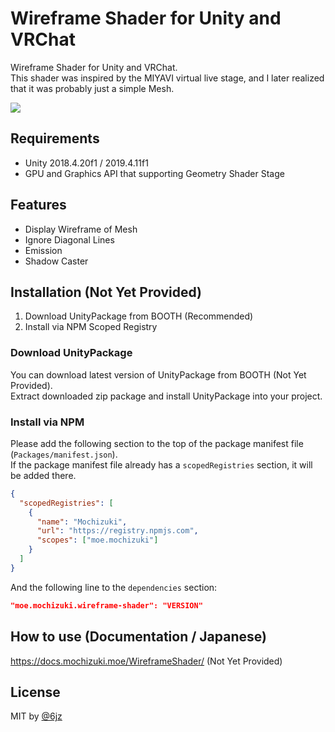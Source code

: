 # Wireframe Shader for Unity and VRChat

Wireframe Shader for Unity and VRChat.  
This shader was inspired by the MIYAVI virtual live stage, and I later realized that it was probably just a simple Mesh.

<img src="https://user-images.githubusercontent.com/10832834/103256675-78496300-49d1-11eb-8d69-e4a7bd43b53a.PNG">

## Requirements

- Unity 2018.4.20f1 / 2019.4.11f1
- GPU and Graphics API that supporting Geometry Shader Stage

## Features

- Display Wireframe of Mesh
- Ignore Diagonal Lines
- Emission
- Shadow Caster

## Installation (Not Yet Provided)

1. Download UnityPackage from BOOTH (Recommended)
2. Install via NPM Scoped Registry

### Download UnityPackage

You can download latest version of UnityPackage from BOOTH (Not Yet Provided).  
Extract downloaded zip package and install UnityPackage into your project.

### Install via NPM

Please add the following section to the top of the package manifest file (`Packages/manifest.json`).  
If the package manifest file already has a `scopedRegistries` section, it will be added there.

```json
{
  "scopedRegistries": [
    {
      "name": "Mochizuki",
      "url": "https://registry.npmjs.com",
      "scopes": ["moe.mochizuki"]
    }
  ]
}
```

And the following line to the `dependencies` section:

```json
"moe.mochizuki.wireframe-shader": "VERSION"
```

## How to use (Documentation / Japanese)

https://docs.mochizuki.moe/WireframeShader/ (Not Yet Provided)

## License

MIT by [@6jz](https://twitter.com/6jz)
